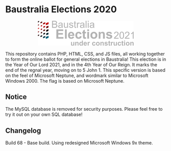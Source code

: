 # Baustralia Elections 2020

<center><img src="https://github.com/baustralia/2021-election/blob/build-68/export.png?raw=true" width="300" alt="Baustralia Elections 2020 logo"/></center>

This repository contains PHP, HTML, CSS, and JS files, all working together to form the online ballot for general elections in Baustralia! This election is in the Year of Our Lord 2021, and in the 4th Year of Our Reign. It marks the end of the regnal year, moving on to 5 John 1. This specific version is based on the feel of Microsoft Neptune, and wordmark similar to Microsoft Windows 2000. The flag is based on Microsoft Neptune.

## Notice

The MySQL database is removed for security purposes. Please feel free to try it out on your own SQL database!

## Changelog

Build 68 - Base build. Using redesigned Microsoft Windows 9x theme.
